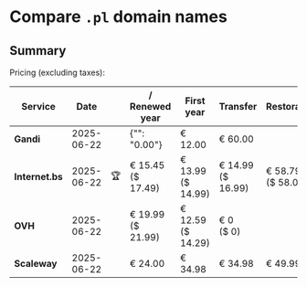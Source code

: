 # Compare `.pl` domain names

## Summary

Pricing (excluding taxes):

| Service | Date |  | / Renewed year | First year | Transfer | Restoration |
|--|--|--|--|--|--|--|
| **Gandi** | 2025-06-22 |  | {"": "0.00"} | € 12.00 | € 60.00 |  |
| **Internet.bs** | 2025-06-22 | 🏆 | € 15.45<br>($ 17.49) | € 13.99<br>($ 14.99) | € 14.99<br>($ 16.99) | € 58.79<br>($ 58.05) |
| **OVH** | 2025-06-22 |  | € 19.99<br>($ 21.99) | € 12.59<br>($ 14.29) | € 0<br>($ 0) |  |
| **Scaleway** | 2025-06-22 |  | € 24.00 | € 34.98 | € 34.98 | € 49.99 |
